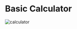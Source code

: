 # Basic Calculator
![calculator](https://github.com/Sudhanshu911/Calculator/assets/125581517/209ebe09-c946-490c-a36d-f781bbcee433)
